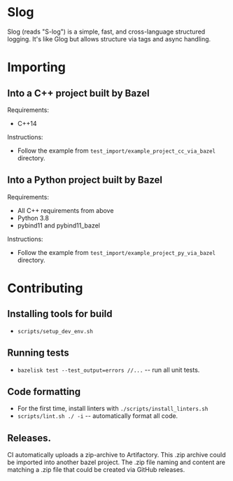 # Slog
Slog (reads "S-log") is a simple, fast, and cross-language structured logging. It's like Glog but allows structure via tags and async handling.

# Importing
## Into a C++ project built by Bazel
Requirements:
* C++14

Instructions: 
* Follow the example from `test_import/example_project_cc_via_bazel` directory.

## Into a Python project built by Bazel
Requirements:
* All C++ requirements from above
* Python 3.8
* pybind11 and pybind11_bazel

Instructions: 
* Follow the example from `test_import/example_project_py_via_bazel` directory.

# Contributing
## Installing tools for build
* `scripts/setup_dev_env.sh`

## Running tests
* `bazelisk test --test_output=errors //...` -- run all unit tests.

## Code formatting
* For the first time, install linters with `./scripts/install_linters.sh `
* `scripts/lint.sh ./ -i` -- automatically format all code.

## Releases.
CI automatically uploads a zip-archive to Artifactory. This .zip archive could be imported into another bazel project. The .zip file naming and content are matching a .zip file that could be created via GitHub releases.

